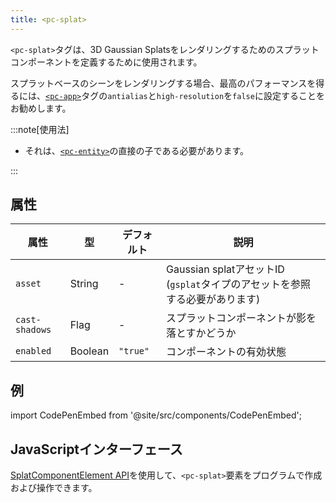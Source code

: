 ```yaml
---
title: <pc-splat>
---
```


`<pc-splat>`タグは、3D Gaussian Splatsをレンダリングするためのスプラットコンポーネントを定義するために使用されます。

スプラットベースのシーンをレンダリングする場合、最高のパフォーマンスを得るには、[`<pc-app>`](../pc-app)タグの`antialias`と`high-resolution`を`false`に設定することをお勧めします。

:::note[使用法]

* それは、[`<pc-entity>`](../pc-entity)の直接の子である必要があります。

:::

## 属性

<div className="attribute-table">

| 属性 | 型 | デフォルト | 説明 |
| --- | --- | --- | --- |
| `asset` | String | - | Gaussian splatアセットID (`gsplat`タイプのアセットを参照する必要があります) |
| `cast-shadows` | Flag | - | スプラットコンポーネントが影を落とすかどうか |
| `enabled` | Boolean | `"true"` | コンポーネントの有効状態 |

</div>

## 例

import CodePenEmbed from '@site/src/components/CodePenEmbed';

<CodePenEmbed id="MYgGZax" title="<pc-splat> example" />

## JavaScriptインターフェース

[SplatComponentElement API](https://api.playcanvas.com/web-components/classes/SplatComponentElement.html)を使用して、`<pc-splat>`要素をプログラムで作成および操作できます。
